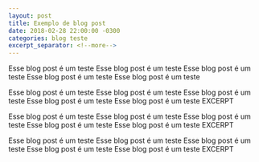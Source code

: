```yaml
---
layout: post
title: Exemplo de blog post
date: 2018-02-28 22:00:00 -0300
categories: blog teste
excerpt_separator: <!--more-->
---
```


Esse blog post é um teste Esse blog post é um teste Esse blog post é um teste Esse blog post é um teste Esse blog post é um teste

Esse blog post é um teste Esse blog post é um teste Esse blog post é um teste Esse blog post é um teste Esse blog post é um teste EXCERPT 

<!--more-->

Esse blog post é um teste Esse blog post é um teste Esse blog post é um teste Esse blog post é um teste Esse blog post é um teste EXCERPT 

Esse blog post é um teste Esse blog post é um teste Esse blog post é um teste Esse blog post é um teste Esse blog post é um teste EXCERPT 